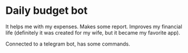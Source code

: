 # Daily budget bot
It helps me with my expenses. Makes some report. Improves my financial life (definitely it was created for my wife, but it became my favorite app).

Connected to a telegram bot, has some commands.